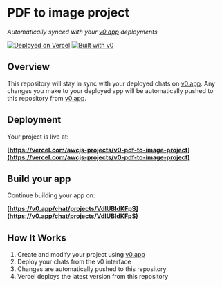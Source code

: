 # PDF to image project

*Automatically synced with your [v0.app](https://v0.app) deployments*

[![Deployed on Vercel](https://img.shields.io/badge/Deployed%20on-Vercel-black?style=for-the-badge&logo=vercel)](https://vercel.com/awcjs-projects/v0-pdf-to-image-project)
[![Built with v0](https://img.shields.io/badge/Built%20with-v0.app-black?style=for-the-badge)](https://v0.app/chat/projects/VdIUBldKFpS)

## Overview

This repository will stay in sync with your deployed chats on [v0.app](https://v0.app).
Any changes you make to your deployed app will be automatically pushed to this repository from [v0.app](https://v0.app).

## Deployment

Your project is live at:

**[https://vercel.com/awcjs-projects/v0-pdf-to-image-project](https://vercel.com/awcjs-projects/v0-pdf-to-image-project)**

## Build your app

Continue building your app on:

**[https://v0.app/chat/projects/VdIUBldKFpS](https://v0.app/chat/projects/VdIUBldKFpS)**

## How It Works

1. Create and modify your project using [v0.app](https://v0.app)
2. Deploy your chats from the v0 interface
3. Changes are automatically pushed to this repository
4. Vercel deploys the latest version from this repository